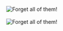 <p align="center">
  <img src="https://user-images.githubusercontent.com/64587561/202379472-540b60d2-cd70-4db3-b241-537940263a0c.gif" alt="Forget all of them!" align="center"><br><br>
  <img src="https://visitor-badge.glitch.me/badge?page_id=Beratezer.64587561&left_color=#207a30&right_color=#2b8687&left_text=Views" alt="Forget all of them!" align="center">
</p>
